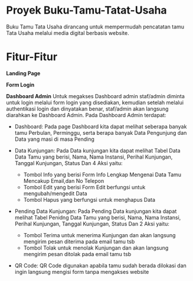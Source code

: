 # Proyek Buku-Tamu-Tatat-Usaha

Buku Tamu Tata Usaha dirancang untuk mempermudah pencatatan tamu Tata Usaha melalui media digital berbasis website.

# Fitur-Fitur

**Landing Page**

**Form Login**

**Dashboard Admin**
Untuk megakses Dashboard admin staf/admin diminta untuk login melalui form login yang disediakan, kemudian setelah melalui authentikasi login dan dinyatakan benar, staf/admin akan langsung diarahkan ke Dashboard Admin. Pada Dashboard Admin terdapat:

- Dashboard: Pada page Dashboard kita dapat melihat seberapa banyak tamu Perbulan, Perminggu, serta berapa banyak Data Pengunjung dan Data yang masi di masa Pending

- Data Kunjungan: Pada Data kunjungan kita dapat melihat Tabel Data Data Tamu yang berisi, Nama, Nama Instansi, Perihal Kunjungan, Tanggal Kunjungan, Status Dan 4 Aksi yaitu:

  - Tombol Info yang berisi Form Info Lengkap Mengenai Data Tamu Mencakup Email,dan No Telepon
  - Tombol Edit yang berisi Form Edit berfungsi untuk mengubah/mengedit Data
  - Tombol Hapus yang berfungsi untuk menghapus Data

- Pending Data Kunjungan: Pada Pending Data kunjungan kita dapat melihat Tabel Penidng Data Tamu yang berisi, Nama, Nama Instansi, Perihal Kunjungan, Tanggal Kunjungan, Status Dan 2 Aksi yaitu:

  - Tombol Terima untuk menerima Kunjungan dan akan langsung mengirim pesan diterima pada email tamu tsb
  - Tombol Tolak untuk menolak Kunjungan dan akan langsung mengirim pesan ditolak pada email tamu tsb

- QR Code: QR Code digunakan apabila tamu sudah berada dilokasi dan ingin langsung mengisi form tanpa mengakses website
